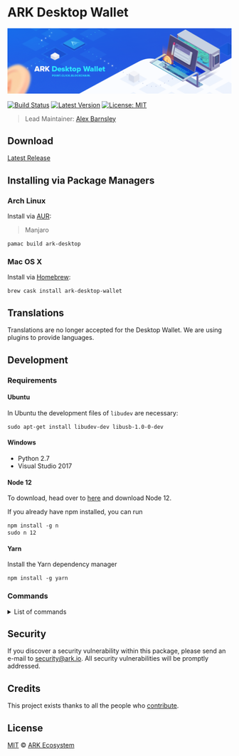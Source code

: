 # ARK Desktop Wallet

![Qredit Desktop Wallet](./banner.png)

[![Build Status](https://badgen.now.sh/github/status/ArkEcosystem/desktop-wallet)](https://github.com/ArkEcosystem/desktop-wallet/actions?query=branch%3Adevelop)
[![Latest Version](https://badgen.now.sh/github/release/ArkEcosystem/desktop-wallet)](https://github.com/ArkEcosystem/desktop-wallet/releases)
[![License: MIT](https://badgen.now.sh/badge/license/MIT/green)](https://opensource.org/licenses/MIT)

> Lead Maintainer: [Alex Barnsley](https://github.com/alexbarnsley)

## Download

[Latest Release](https://github.com/ArkEcosystem/ark-desktop/releases/latest)

## Installing via Package Managers

### Arch Linux

Install via [AUR](https://aur.archlinux.org/packages/ark-desktop):

> Manjaro

```shell
pamac build ark-desktop
```

### Mac OS X

Install via [Homebrew](https://brew.sh/):

```shell
brew cask install ark-desktop-wallet
```

## Translations

Translations are no longer accepted for the Desktop Wallet. We are using plugins to provide languages.

## Development

### Requirements

#### Ubuntu
In Ubuntu the development files of `libudev` are necessary:
```
sudo apt-get install libudev-dev libusb-1.0-0-dev
```

#### Windows
- Python 2.7
- Visual Studio 2017

#### Node 12
To download, head over to [here](https://nodejs.org/en/) and download Node 12.

If you already have npm installed, you can run
```
npm install -g n
sudo n 12
```

#### Yarn
Install the Yarn dependency manager
```
npm install -g yarn
```

### Commands

<details><summary>List of commands</summary>

``` bash
# Install dependencies
yarn install

# Execute the application. Making changes in the code, updates the application (hot reloading).
yarn dev

# Lint all JS/Vue files in the `src` and `__tests__`
yarn lint

# Lint, and fix, all JS/Vue files in `src` and `__tests__`
yarn lint:fix

# Collect the code and produce a compressed file
yarn pack

# Build electron application for production (Current OS)
yarn build

# Build electron application for production (Windows)
yarn build:win

# Build electron application for production (Mac)
yarn build:mac

# Build electron application for production (Linux)
yarn build:linux

# Run unit and end-to-end tests
yarn test

# Run unit tests
yarn test:unit

# Run unit tests and generate and display the coverage report
yarn test:unit:coverage

# Run unit tests and watch for changes to re-run the tests
yarn test:unit:watch

# Run end-to-end tests, without building the application
yarn test:e2e

# Build the application and run end-to-end tests
yarn test:e2e:full
```

</details>

## Security

If you discover a security vulnerability within this package, please send an e-mail to security@ark.io. All security vulnerabilities will be promptly addressed.

## Credits

This project exists thanks to all the people who [contribute](../../contributors).

## License

[MIT](LICENSE) © [ARK Ecosystem](https://ark.io)
